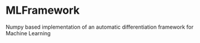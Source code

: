 # MLFramework
Numpy based implementation of an automatic differentiation framework for Machine Learning

